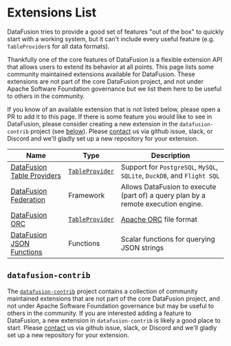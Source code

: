 
# Extensions List

DataFusion tries to provide a good set of features "out of the box" to quickly
start with a working system, but it can't include every useful feature (e.g.
`TableProvider`s for all data formats).

Thankfully one of the core features of DataFusion is a flexible extension API
that allows users to extend its behavior at all points. This page lists some
community maintained extensions available for DataFusion. These extensions are
not part of the core DataFusion project, and not under Apache Software
Foundation governance but we list them here to be useful to others in the
community.

If you know of an available extension that is not listed below, please open a PR
to add it to this page. If there is some feature you would like to see in
DataFusion, please consider creating a new extension in the `datafusion-contrib`
project (see [below](#datafusion-contrib)). Please [contact] us via github issue, slack, or Discord and
we'll gladly set up a new repository for your extension.

| Name                         | Type              | Description                                                                       |
| ---------------------------- | ----------------- | --------------------------------------------------------------------------------- |
| [DataFusion Table Providers] | [`TableProvider`] | Support for `PostgreSQL`, `MySQL`, `SQLite`, `DuckDB`, and `Flight SQL`           |
| [DataFusion Federation]      | Framework         | Allows DataFusion to execute (part of) a query plan by a remote execution engine. |
| [DataFusion ORC]             | [`TableProvider`] | [Apache ORC] file format                                                          |
| [DataFusion JSON Functions]  | Functions         | Scalar functions for querying JSON strings                                        |

[`tableprovider`]: https://docs.rs/datafusion/latest/datafusion/catalog/trait.TableProvider.html
[datafusion table providers]: https://github.com/datafusion-contrib/datafusion-table-providers
[datafusion federation]: https://github.com/datafusion-contrib/datafusion-federation
[datafusion orc]: https://github.com/datafusion-contrib/datafusion-orc
[apache orc]: https://orc.apache.org/
[datafusion json functions]: https://github.com/datafusion-contrib/datafusion-functions-json

## `datafusion-contrib`

The [`datafusion-contrib`] project contains a collection of community maintained
extensions that are not part of the core DataFusion project, and not under
Apache Software Foundation governance but may be useful to others in the
community. If you are interested adding a feature to DataFusion, a new extension
in `datafusion-contrib` is likely a good place to start. Please [contact] us via
github issue, slack, or Discord and we'll gladly set up a new repository for
your extension.

[`datafusion-contrib`]: https://github.com/datafusion-contrib
[contact]: ../contributor-guide/communication.md
